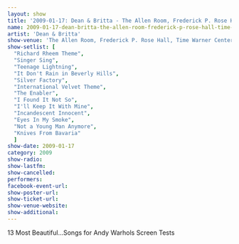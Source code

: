 ```yaml
---
layout: show
title: '2009-01-17: Dean & Britta - The Allen Room, Frederick P. Rose Hall, Time Warner Center, New York, NY, USA'
name: 2009-01-17-dean-britta-the-allen-room-frederick-p-rose-hall-time-warner-center-new-york-ny-usa
artist: 'Dean & Britta'
show-venue: 'The Allen Room, Frederick P. Rose Hall, Time Warner Center, New York, NY, USA'
show-setlist: [
  "Richard Rheem Theme",
  "Singer Sing",
  "Teenage Lightning",
  "It Don't Rain in Beverly Hills",
  "Silver Factory",
  "International Velvet Theme",
  "The Enabler",
  "I Found It Not So",
  "I'll Keep It With Mine",
  "Incandescent Innocent",
  "Eyes In My Smoke",
  "Not a Young Man Anymore",
  "Knives From Bavaria"
  ]
show-date: 2009-01-17
category: 2009
show-radio: 
show-lastfm: 
show-cancelled: 
performers: 
facebook-event-url: 
show-poster-url: 
show-ticket-url: 
show-venue-website: 
show-additional: 
---
```


13 Most Beautiful...Songs for Andy Warhols Screen Tests